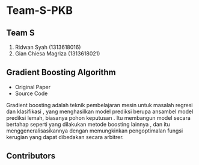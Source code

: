 # Team-S-PKB

## Team S
1. Ridwan Syah            (1313618016)
2. Gian Chiesa Magriza    (1313618021)

## Gradient Boosting Algorithm

- Original Paper
- Source Code

Gradient boosting adalah teknik pembelajaran mesin untuk masalah regresi dan klasifikasi , yang menghasilkan model prediksi berupa ansambel model prediksi lemah, biasanya pohon keputusan . Itu membangun model secara bertahap seperti yang dilakukan metode boosting lainnya , dan itu menggeneralisasikannya dengan memungkinkan pengoptimalan fungsi kerugian yang dapat dibedakan secara arbitrer.

## Contributors
